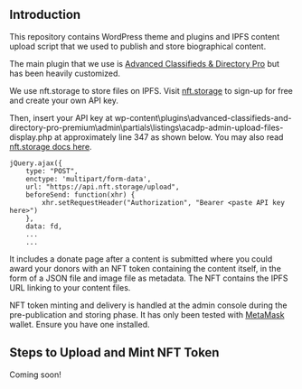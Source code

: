 ## Introduction

This repository contains WordPress theme and plugins and IPFS content upload script that we used to publish and store biographical content. 

The main plugin that we use is [Advanced Classifieds & Directory Pro](https://wordpress.org/plugins/advanced-classifieds-and-directory-pro/) but has been heavily customized.

We use nft.storage to store files on IPFS. Visit [nft.storage](https://nft.storage) to sign-up for free and create your own API key. 

Then, insert your API key at wp-content\plugins\advanced-classifieds-and-directory-pro-premium\admin\partials\listings\acadp-admin-upload-files-display.php at approximately line 347 as shown below. You may also read [nft.storage docs here](https://nft.storage/docs/).

	jQuery.ajax({
		type: "POST",
		enctype: 'multipart/form-data',
		url: "https://api.nft.storage/upload",
		beforeSend: function(xhr) {
			xhr.setRequestHeader("Authorization", "Bearer <paste API key here>")
		},
		data: fd,
		...
		...

It includes a donate page after a content is submitted where you could award your donors with an NFT token containing the content itself, in the form of a JSON file and image file as metadata. The NFT contains the IPFS URL linking to your content files.

NFT token minting and delivery is handled at the admin console during the pre-publication and storing phase. It has only been tested with [MetaMask](https://metamask.io/) wallet. Ensure you have one installed.

## Steps to Upload and Mint NFT Token

Coming soon!
<!--
* Log in to the admin panel.
* Click on the **Advanced Classifieds & Directory Pro** menu and edit one of the listing content (custom post type).
* On the content edit page, MetaMask will pop-up asking you to connect. Go ahead and connect your wallet.
* Edit your content as usual and then click on **Upload to IPFS** to upload the content (JSON and image) to IPFS via nft.storage (ensure you already inserted your API key)
*  -->
